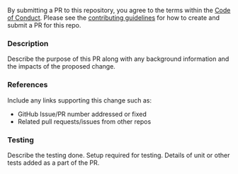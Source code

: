 By submitting a PR to this repository, you agree to the terms within the [Code of Conduct](https://github.com/Uptycs/kubequery/blob/master/CODE_OF_CONDUCT.md). Please see the [contributing guidelines](https://github.com/Uptycs/kubequery/blob/master/CONTRIBUTING.md) for how to create and submit a PR for this repo.

### Description

Describe the purpose of this PR along with any background information and the impacts of the proposed change.

### References

Include any links supporting this change such as:

- GitHub Issue/PR number addressed or fixed
- Related pull requests/issues from other repos

### Testing

Describe the testing done. Setup required for testing. Details of unit or other tests added as a part of the PR.